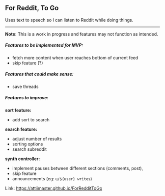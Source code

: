 ## For Reddit, To Go

Uses text to speech so I can listen to Reddit while doing things.

-------

**Note:** This is a work in progress and features may not function as intended. 


##### Features to be implemented for MVP: 
 - fetch more content when user reaches bottom of current feed
 - skip feature (?)


##### Features that could make sense:
 - save threads


##### Features to improve:

**sort feature:** 
 - add sort to search

**search feature:**  
 - adjust number of results 
 - sorting options
 - search subreddit

**synth controller:** 
 - implement pauses between different sections (comments, post),
 - skip feature
 - announcements (eg: `u/${user} writes`)


Link: https://attiimaster.github.io/ForRedditToGo

